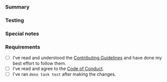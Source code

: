 <!--  Thanks for sending a pull request! -->

### Summary

<!-- A high level description of the change that will make it easier for your reviewer to make sense of the changes -->

### Testing

<!-- Describe what steps a reviewer should follow to test your changes. -->

### Special notes

<!-- Any special notes reviewers should be aware of. -->

### Requirements <!-- place an `x` in each `[ ]` -->

* [ ] I've read and understood the [Contributing Guidelines](https://github.com/slackapi/deno-slack-sdk/blob/main/.github/CONTRIBUTING.md) and have done my best effort to follow them.
* [ ] I've read and agree to the [Code of Conduct](https://slackhq.github.io/code-of-conduct).
* [ ] I've ran `deno task test` after making the changes.
